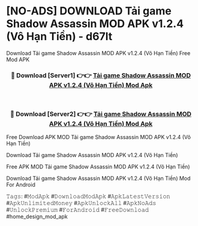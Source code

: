 # [NO-ADS] DOWNLOAD Tải game Shadow Assassin MOD APK v1.2.4 (Vô Hạn Tiền) - d67lt
Download Tải game Shadow Assassin MOD APK v1.2.4 (Vô Hạn Tiền) Free Mod APK

<div align="center">
<h3>🔴 Download [Server1] 👉👉 <a href="https://apk-comot.site?title=Tải_game_Shadow_Assassin_MOD_APK_v1.2.4_(Vô_Hạn_Tiền)">Tải game Shadow Assassin MOD APK v1.2.4 (Vô Hạn Tiền) Mod Apk</a></h3><br>

<h3>🔴 Download [Server2] 👉👉 <a href="https://apk-comot.site?title=Tải_game_Shadow_Assassin_MOD_APK_v1.2.4_(Vô_Hạn_Tiền)">Tải game Shadow Assassin MOD APK v1.2.4 (Vô Hạn Tiền) Mod Apk</a></h3>
</div>


Free Download APK MOD Tải game Shadow Assassin MOD APK v1.2.4 (Vô Hạn Tiền)

Download Tải game Shadow Assassin MOD APK v1.2.4 (Vô Hạn Tiền) 

Free APK MOD Tải game Shadow Assassin MOD APK v1.2.4 (Vô Hạn Tiền) 

Download Tải game Shadow Assassin MOD APK v1.2.4 (Vô Hạn Tiền) Mod For Android

𝚃𝚊𝚐𝚜: #𝙼𝚘𝚍𝙰𝚙𝚔 #𝙳𝚘𝚠𝚗𝚕𝚘𝚊𝚍𝙼𝚘𝚍𝙰𝚙𝚔 #𝙰𝚙𝚔𝙻𝚊𝚝𝚎𝚜𝚝𝚅𝚎𝚛𝚜𝚒𝚘𝚗 #𝙰𝚙𝚔𝚄𝚗𝚕𝚒𝚖𝚒𝚝𝚎𝚍𝙼𝚘𝚗𝚎𝚢 #𝙰𝚙𝚔𝚄𝚗𝚕𝚘𝚌𝚔𝙰𝚕𝚕 #𝙰𝚙𝚔𝙽𝚘𝙰𝚍𝚜 #𝚄𝚗𝚕𝚘𝚌𝚔𝙿𝚛𝚎𝚖𝚒𝚞𝚖 #𝙵𝚘𝚛𝙰𝚗𝚍𝚛𝚘𝚒𝚍 #𝙵𝚛𝚎𝚎𝙳𝚘𝚠𝚗𝚕𝚘𝚊𝚍 #home_design_mod_apk